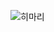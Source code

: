 ![히마리](https://media.discordapp.net/attachments/934297359209340939/1026216079619539114/unknown.png)
